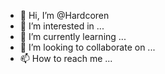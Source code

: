 - 👋 Hi, I’m @Hardcoren
- 👀 I’m interested in ...
- 🌱 I’m currently learning ...
- 💞️ I’m looking to collaborate on ...
- 📫 How to reach me ...

<!---
Hardcoren/Hardcoren is a ✨ special ✨ repository because its `README.md` (this file) appears on your GitHub profile.
You can click the Preview link to take a look at your changes.
--->
